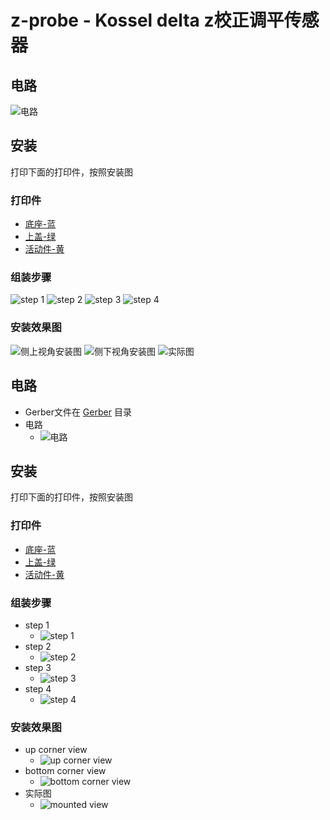 # z-probe - Kossel delta z校正调平传感器
## 电路
![电路](./Schematics/Schematic_z%20probe%20piezo-LM358.png)
## 安装
打印下面的打印件，按照安装图
### 打印件
- [底座-蓝](./printed_parts/kossel%20E3D%20mount/Z%20PROBE%20-%20piezo%20mount-bottom.stl)
- [上盖-绿](./printed_parts/kossel%20E3D%20mount/Z%20PROBE%20-%20piezo%20mount-up.stl)
- [活动件-黄](./printed_parts/kossel%20E3D%20mount/Z%20PROBE%20-%20piezo%20mount-touch.stl)
### 组装步骤
![step 1](./assembly-1.jpg)
![step 2](./assembly-2.jpg)
![step 3](./assembly-3.jpg)
![step 4](./assembly-4.jpg)

### 安装效果图
![侧上视角安装图](./printed_parts/kossel%20E3D%20mount/view-2.png)
![侧下视角安装图](./printed_parts/kossel%20E3D%20mount/view-1.png)
![实际图](./assembly-final.jpg)

## 电路
- Gerber文件在 [Gerber](./Gerber/) 目录
- 电路
  - ![电路](./Schematics/Schematic_z%20probe%20piezo-LM358.png)
## 安装
打印下面的打印件，按照安装图
### 打印件
- [底座-蓝](./printed_parts/kossel%20E3D%20mount/Z%20PROBE%20-%20piezo%20mount-bottom.stl)
- [上盖-绿](./printed_parts/kossel%20E3D%20mount/Z%20PROBE%20-%20piezo%20mount-up.stl)
- [活动件-黄](./printed_parts/kossel%20E3D%20mount/Z%20PROBE%20-%20piezo%20mount-touch.stl)
### 组装步骤
- step 1
  - ![step 1](./assembly-1.jpg)
- step 2
  - ![step 2](./assembly-2.jpg)
- step 3
  - ![step 3](./assembly-3.jpg)
- step 4
  - ![step 4](./assembly-4.jpg)

### 安装效果图 
- up corner view
  - ![up corner view](./printed_parts/kossel%20E3D%20mount/view-2.png)
- bottom corner view
  - ![bottom corner view](./printed_parts/kossel%20E3D%20mount/view-1.png)
- 实际图
  - ![mounted view](./assembly-final.jpg)
